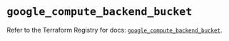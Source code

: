 # `google_compute_backend_bucket`

Refer to the Terraform Registry for docs: [`google_compute_backend_bucket`](https://registry.terraform.io/providers/hashicorp/google/6.36.0/docs/resources/compute_backend_bucket).
